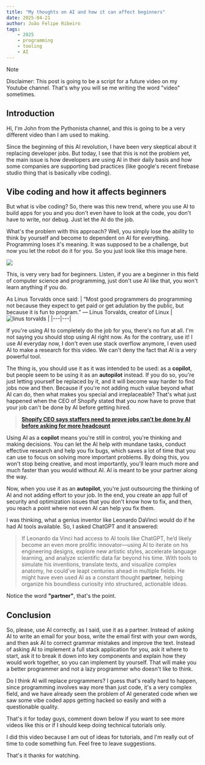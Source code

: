 ```yaml
---
title: "My thoughts on AI and how it can affect beginners"
date: 2025-04-21
author: João Felipe Ribeiro
tags:
    - 2025
    - programming
    - tooling
    - AI
---
```

<!-- more -->
> [!NOTE]
> Disclaimer: This post is going to be a script for a future video on my Youtube channel. That's why you will se me writing the word "video" sometimes.

## Introduction
Hi, I'm John from the Pythonista channel, and this is going to be a very different video than I am used to making. 

Since the beginning of this AI revolution, I have been very skeptical about it replacing developer jobs. But today, I see that this is not the problem yet, the main issue is how developers are using AI in their daily basis and how some companies are supporting bad practices (like google's recent firebase studio thing that is basically vibe coding).

## Vibe coding and how it affects beginners
But what is vibe coding? So, there was this new trend, where you use AI to build apps for you and you don't even have to look at the code, you don't have to write, nor debug. Just let the AI do the job.

What's the problem with this approach? Well, you simply lose the ability to think by yourself and become to dependent on AI for everything. Programming loses it's meaning. It was supposed to be a challenge, but now you let the robot do it for you. So you just look like this image here.

<img src="/img/thumb.png">

This, is very very bad for beginners. Listen, if you are a beginner in this field of computer science and programming, just don't use AI like that, you won't learn anything if you do.

As Linus Torvalds once said:
| “Most good programmers do programming not because they expect to get paid or get adulation by the public, but because it is fun to program.” — Linus Torvalds, creator of Linux  |  ![linus torvalds](https://cdn.facesofopensource.com/wp-content/uploads/2017/02/09202215/linus.faces22052.web_.jpg) |
|---|---|

If you're using AI to completely do the job for you, there's no fun at all. I'm not saying you should stop using AI right now. As for the contrary, use it! I use AI everyday now, I don't even use stack overflow anymore, I even used AI to make a research for this video. We can't deny the fact that AI is a very powerful tool.

The thing is, you should use it as it was intended to be used: as a **copilot**, but people seem to be using it as an **autopilot** instead. If you do so, you're just letting yourself be replaced by it, and it will become way harder to find jobs now and then. Because if you're not adding much value beyond what AI can do, then what makes you special and irreplaceable? That's what just happened when the CEO of Shopify stated that you now have to prove that your job can't be done by AI before getting hired.

> [**Shopify CEO says staffers need to prove jobs can’t be done by AI before asking for more headcount**](https://www.cnbc.com/2025/04/07/shopify-ceo-prove-ai-cant-do-jobs-before-asking-for-more-headcount.html)

Using AI as a **copilot** means you're still in control, you're thinking and making decisions. You can let the AI help with mundane tasks, conduct effective research and help you fix bugs, which saves a lot of time that you can use to focus on solving more important problems. By doing this, you won't stop being creative, and most importantly, you'll learn much more and much faster than you would without AI. AI is meant to be your partner along the way.

Now, when you use it as an **autopilot**, you're just outsourcing the thinking of AI and not adding effort to your job. In the end, you create an app full of security and optimization issues that you don't know how to fix, and then, you reach a point where not even AI can help you fix them.

I was thinking, what a genius inventor like Leonardo DaVinci would do if he had AI tools available. So, I asked ChatGPT and it answered:

> If Leonardo da Vinci had access to AI tools like ChatGPT, he’d likely become an even more prolific innovator—using AI to iterate on his engineering designs, explore new artistic styles, accelerate language learning, and analyze scientific data far beyond his time. With tools to simulate his inventions, translate texts, and visualize complex anatomy, he could’ve leapt centuries ahead in multiple fields. He might have even used AI as a constant thought **partner**, helping organize his boundless curiosity into structured, actionable ideas.

Notice the word **"partner"**, that's the point.

## Conclusion
So, please, use AI correctly, as I said, use it as a partner. Instead of asking AI to write an email for your boss, write the email first with your own words, and then ask AI to correct grammar mistakes and improve the text. Instead of asking AI to implement a full stack application for you, ask it where to start, ask it to break it down into key components and explain how they would work together, so you can implement by yourself. That will make you a better programmer and not a lazy programmer who doesn't like to think.

Do I think AI will replace programmers? I guess that's really hard to happen, since programming involves way more than just code, it's a very complex field, and we have already seen the problem of AI generated code when we saw some vibe coded apps getting hacked so easily and with a questionable quality.

That's it for today guys, comment down below if you want to see more videos like this or if I should keep doing technical tutorials only.

I did this video because I am out of ideas for tutorials, and I'm really out of time to code something fun. Feel free to leave suggestions.

That's it thanks for watching.